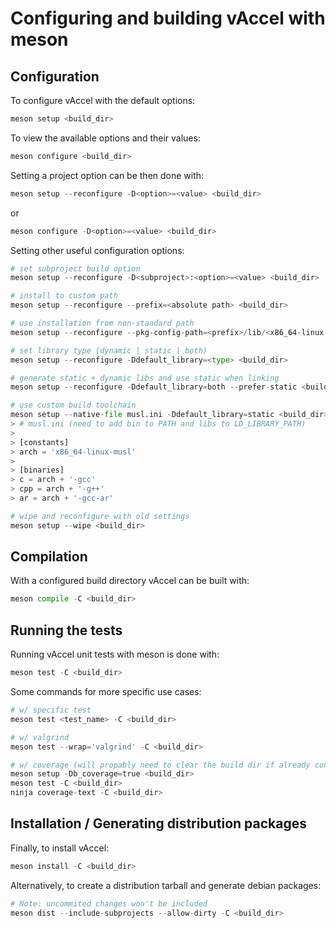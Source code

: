 # Configuring and building vAccel with meson
## Configuration
To configure vAccel with the default options:
```python
meson setup <build_dir>
```

To view the available options and their values:
```python
meson configure <build_dir>
```

Setting a project option can be then done with:
```python
meson setup --reconfigure -D<option>=<value> <build_dir>
```
or
```python
meson configure -D<option>=<value> <build_dir>
```

Setting other useful configuration options:
```python
# set subproject build option
meson setup --reconfigure -D<subproject>:<option>=<value> <build_dir>

# install to custom path
meson setup --reconfigure --prefix=<absolute path> <build_dir>

# use installation from non-standard path
meson setup --reconfigure --pkg-config-path=<prefix>/lib/<x86_64-linux-gnu>/pkgconfig <build_dir>

# set library type (dynamic | static | both)
meson setup --reconfigure -Ddefault_library=<type> <build_dir>

# generate static + dynamic libs and use static when linking
meson setup --reconfigure -Ddefault_library=both --prefer-static <build_dir>

# use custom build toolchain
meson setup --native-file musl.ini -Ddefault_library=static <build_dir>
> # musl.ini (need to add bin to PATH and libs to LD_LIBRARY_PATH)
>
> [constants]
> arch = 'x86_64-linux-musl'
>
> [binaries]
> c = arch + '-gcc'
> cpp = arch + '-g++'
> ar = arch + '-gcc-ar'

# wipe and reconfigure with old settings
meson setup --wipe <build_dir>
```

## Compilation
With a configured build directory vAccel can be built with:
```python
meson compile -C <build_dir>
```

## Running the tests
Running vAccel unit tests with meson is done with:
```python
meson test -C <build_dir>
```

Some commands for more specific use cases:
```python
# w/ specific test 
meson test <test_name> -C <build_dir>

# w/ valgrind
meson test --wrap='valgrind' -C <build_dir>

# w/ coverage (will propably need to clear the build dir if already configured)
meson setup -Db_coverage=true <build_dir>
meson test -C <build_dir>
ninja coverage-text -C <build_dir>
```

## Installation / Generating distribution packages
Finally, to install vAccel:
```python
meson install -C <build_dir>
```

Alternatively, to create a distribution tarball and generate debian packages:
```python
# Note: uncommited changes won't be included
meson dist --include-subprojects --allow-dirty -C <build_dir>
```

